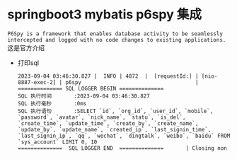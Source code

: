 # springboot3 mybatis p6spy 集成

``P6Spy is a framework that enables database activity to be seamlessly intercepted and logged with no code changes to existing applications.``
这是官方介绍

* 打印sql

  ```
  2023-09-04 03:46:30.827 |  INFO | 4872  |  [requestId:] | [nio-8887-exec-2] | p6spy                                    |
  ============== SQL LOGGER BEGIN ==============
  SQL 执行时间       :2023-09-04 03:46:30.827
  SQL 执行毫秒       :0ms
  SQL 执行语句       :SELECT `id`, `org_id`, `user_id`, `mobile`, `password`, `avatar`, `nick_name`, `statu`, `is_del`, `create_time`, `update_time`, `create_by`, `create_name`, `update_by`, `update_name`, `created_ip`, `last_signin_time`, `last_signin_ip`, `qq`, `wechat`, `dingtalk`, `weibo`, `baidu` FROM `sys_account` LIMIT 0, 10
  ==============  SQL LOGGER END  ==============       | Closing non 
  ```